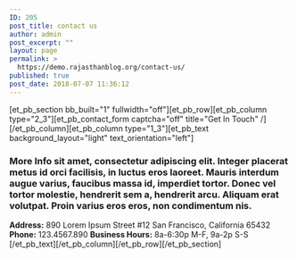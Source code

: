 ```yaml
---
ID: 205
post_title: contact us
author: admin
post_excerpt: ""
layout: page
permalink: >
  https://demo.rajasthanblog.org/contact-us/
published: true
post_date: 2018-07-07 11:36:12
---
```

[et_pb_section bb_built="1" fullwidth="off"][et_pb_row][et_pb_column type="2_3"][et_pb_contact_form captcha="off" title="Get In Touch" /][/et_pb_column][et_pb_column type="1_3"][et_pb_text background_layout="light" text_orientation="left"] 
### More Info sit amet, consectetur adipiscing elit. Integer placerat metus id orci facilisis, in luctus eros laoreet. Mauris interdum augue varius, faucibus massa id, imperdiet tortor. Donec vel tortor molestie, hendrerit sem a, hendrerit arcu. Aliquam erat volutpat. Proin varius eros eros, non condimentum nis. 

**Address:** 890 Lorem Ipsum Street #12 San Francisco, California 65432 **Phone:** 123.4567.890 **Business Hours:** 8a-6:30p M-F, 9a-2p S-S [/et_pb_text][/et_pb_column][/et_pb_row][/et_pb_section]